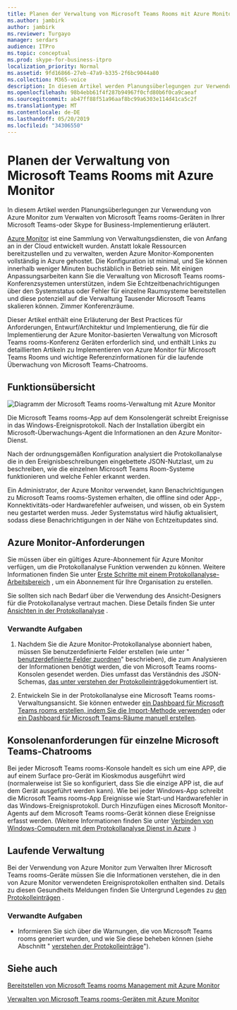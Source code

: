 ```yaml
---
title: Planen der Verwaltung von Microsoft Teams Rooms mit Azure Monitor
ms.author: jambirk
author: jambirk
ms.reviewer: Turgayo
manager: serdars
audience: ITPro
ms.topic: conceptual
ms.prod: skype-for-business-itpro
localization_priority: Normal
ms.assetid: 9fd16866-27eb-47a9-b335-2f6bc9044a80
ms.collection: M365-voice
description: In diesem Artikel werden Planungsüberlegungen zur Verwendung von Azure Monitor zum Verwalten von Microsoft Teams rooms-Geräten in Ihrer Skype for Business-oder Teams-Implementierung erläutert.
ms.openlocfilehash: 98b4ebb61f4f287b94967f0cfd80b6f0ca9caeaf
ms.sourcegitcommit: ab47ff88f51a96aaf8bc99a6303e114d41ca5c2f
ms.translationtype: MT
ms.contentlocale: de-DE
ms.lasthandoff: 05/20/2019
ms.locfileid: "34306550"
---
```

# <a name="plan-microsoft-teams-rooms-management-with-azure-monitor"></a>Planen der Verwaltung von Microsoft Teams Rooms mit Azure Monitor
 
 In diesem Artikel werden Planungsüberlegungen zur Verwendung von Azure Monitor zum Verwalten von Microsoft Teams rooms-Geräten in Ihrer Microsoft Teams-oder Skype for Business-Implementierung erläutert.
  
[Azure Monitor](https://docs.microsoft.com/azure/azure-monitor/overview) ist eine Sammlung von Verwaltungsdiensten, die von Anfang an in der Cloud entwickelt wurden. Anstatt lokale Ressourcen bereitzustellen und zu verwalten, werden Azure Monitor-Komponenten vollständig in Azure gehostet. Die Konfiguration ist minimal, und Sie können innerhalb weniger Minuten buchstäblich in Betrieb sein. Mit einigen Anpassungsarbeiten kann Sie die Verwaltung von Microsoft Teams rooms-Konferenzsystemen unterstützen, indem Sie Echtzeitbenachrichtigungen über den Systemstatus oder Fehler für einzelne Raumsysteme bereitstellen und diese potenziell auf die Verwaltung Tausender Microsoft Teams skalieren können. Zimmer Konferenzräume.
  
Dieser Artikel enthält eine Erläuterung der Best Practices für Anforderungen, Entwurf/Architektur und Implementierung, die für die Implementierung der Azure Monitor-basierten Verwaltung von Microsoft Teams rooms-Konferenz Geräten erforderlich sind, und enthält Links zu detaillierten Artikeln zu Implementieren von Azure Monitor für Microsoft Teams Rooms und wichtige Referenzinformationen für die laufende Überwachung von Microsoft Teams-Chatrooms. 
  
## <a name="functional-overview"></a>Funktionsübersicht

![Diagramm der Microsoft Teams rooms-Verwaltung mit Azure Monitor](../media/3f2ae1b8-61ea-4cd6-afb4-4bd75ccc746a.png)
  
Die Microsoft Teams rooms-App auf dem Konsolengerät schreibt Ereignisse in das Windows-Ereignisprotokoll. Nach der Installation übergibt ein Microsoft-Überwachungs-Agent die Informationen an den Azure Monitor-Dienst. 
  
Nach der ordnungsgemäßen Konfiguration analysiert die Protokollanalyse die in den Ereignisbeschreibungen eingebettete JSON-Nutzlast, um zu beschreiben, wie die einzelnen Microsoft Teams Room-Systeme funktionieren und welche Fehler erkannt werden. 
  
Ein Administrator, der Azure Monitor verwendet, kann Benachrichtigungen zu Microsoft Teams rooms-Systemen erhalten, die offline sind oder App-, Konnektivitäts-oder Hardwarefehler aufweisen, und wissen, ob ein System neu gestartet werden muss. Jeder Systemstatus wird häufig aktualisiert, sodass diese Benachrichtigungen in der Nähe von Echtzeitupdates sind.
  
## <a name="azure-monitor-requirements"></a>Azure Monitor-Anforderungen

Sie müssen über ein gültiges Azure-Abonnement für Azure Monitor verfügen, um die Protokollanalyse Funktion verwenden zu können. Weitere Informationen finden Sie unter [Erste Schritte mit einem Protokollanalyse-Arbeitsbereich](https://docs.microsoft.com/azure/azure-monitor/learn/quick-create-workspace) , um ein Abonnement für Ihre Organisation zu erstellen.
  
Sie sollten sich nach Bedarf über die Verwendung des Ansicht-Designers für die Protokollanalyse vertraut machen. Diese Details finden Sie unter [Ansichten in der Protokollanalyse](https://docs.microsoft.com/azure/azure-monitor/platform/view-designer) .
  
### <a name="related-tasks"></a>Verwandte Aufgaben

1. Nachdem Sie die Azure Monitor-Protokollanalyse abonniert haben, müssen Sie benutzerdefinierte Felder erstellen (wie unter " [benutzerdefinierte Felder zuordnen](azure-monitor-deploy.md#Custom_fields)" beschrieben), die zum Analysieren der Informationen benötigt werden, die von Microsoft Teams rooms-Konsolen gesendet werden. Dies umfasst das Verständnis des JSON-Schemas, [das unter verstehen der Protokolleinträge](azure-monitor-manage.md#understand-the-log-entries)dokumentiert ist.
    
2. Entwickeln Sie in der Protokollanalyse eine Microsoft Teams rooms-Verwaltungsansicht. Sie können entweder [ein Dashboard für Microsoft Teams rooms erstellen, indem Sie die Import-Methode verwenden](azure-monitor-deploy.md#create-a-microsoft-teams-rooms-dashboard-by-using-the-import-method) oder [ein Dashboard für Microsoft Teams-Räume manuell erstellen](azure-monitor-deploy.md#create-a-microsoft-teams-rooms-dashboard-manually).
    
## <a name="individual-microsoft-teams-rooms-console-requirements"></a>Konsolenanforderungen für einzelne Microsoft Teams-Chatrooms

Bei jeder Microsoft Teams rooms-Konsole handelt es sich um eine APP, die auf einem Surface pro-Gerät im Kioskmodus ausgeführt wird (normalerweise ist Sie so konfiguriert, dass Sie die einzige APP ist, die auf dem Gerät ausgeführt werden kann). Wie bei jeder Windows-App schreibt die Microsoft Teams rooms-App Ereignisse wie Start-und Hardwarefehler in das Windows-Ereignisprotokoll. Durch Hinzufügen eines Microsoft Monitor-Agents auf dem Microsoft Teams rooms-Gerät können diese Ereignisse erfasst werden. (Weitere Informationen finden Sie unter [Verbinden von Windows-Computern mit dem Protokollanalyse Dienst in Azure](https://docs.microsoft.com/azure/azure-monitor/platform/agent-windows) .)
  
## <a name="ongoing-management"></a>Laufende Verwaltung

Bei der Verwendung von Azure Monitor zum Verwalten Ihrer Microsoft Teams rooms-Geräte müssen Sie die Informationen verstehen, die in den von Azure Monitor verwendeten Ereignisprotokollen enthalten sind. Details zu diesen Gesundheits Meldungen finden Sie Untergrund Legendes zu [den Protokolleinträgen](azure-monitor-manage.md#understand-the-log-entries) .
  
### <a name="related-tasks"></a>Verwandte Aufgaben

- Informieren Sie sich über die Warnungen, die von Microsoft Teams rooms generiert wurden, und wie Sie diese beheben können (siehe Abschnitt " [verstehen der Protokolleinträge](azure-monitor-manage.md#understand-the-log-entries)").
    
## <a name="see-also"></a>Siehe auch

[Bereitstellen von Microsoft Teams rooms Management mit Azure Monitor](azure-monitor-deploy.md)
  
[Verwalten von Microsoft Teams rooms-Geräten mit Azure Monitor](azure-monitor-manage.md)